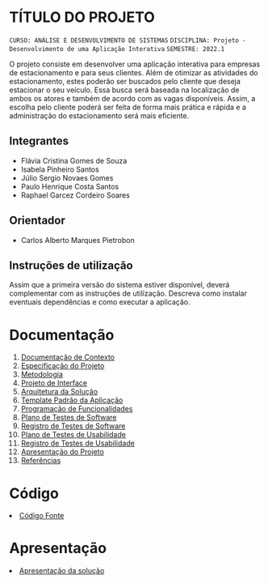 # TÍTULO DO PROJETO

`CURSO: ANÁLISE E DESENVOLVIMENTO DE SISTEMAS`
`DISCIPLINA: Projeto - Desenvolvimento de uma Aplicação Interativa`
`SEMESTRE: 2022.1`

O projeto consiste em desenvolver uma aplicação interativa para empresas de estacionamento e para seus clientes. Além de otimizar as atividades do estacionamento, estes poderão ser buscados pelo cliente que deseja estacionar o seu veículo. Essa busca será baseada na localização de ambos os atores e também de acordo com as vagas disponíveis. Assim, a escolha pelo cliente poderá ser feita de forma mais prática e rápida e a administração do estacionamento será mais eficiente.

## Integrantes

* Flávia Cristina Gomes de Souza
* Isabela Pinheiro Santos
* Júlio Sergio Novaes Gomes
* Paulo Henrique Costa Santos
* Raphael Garcez Cordeiro Soares

## Orientador

* Carlos Alberto Marques Pietrobon

## Instruções de utilização

Assim que a primeira versão do sistema estiver disponível, deverá complementar com as instruções de utilização. Descreva como instalar eventuais dependências e como executar a aplicação.

# Documentação

<ol>
<li><a href="docs/01-Documentação de Contexto.md"> Documentação de Contexto</a></li>
<li><a href="docs/02-Especificação do Projeto.md"> Especificação do Projeto</a></li>
<li><a href="docs/03-Metodologia.md"> Metodologia</a></li>
<li><a href="docs/04-Projeto de Interface.md"> Projeto de Interface</a></li>
<li><a href="docs/05-Arquitetura da Solução.md"> Arquitetura da Solução</a></li>
<li><a href="docs/06-Template Padrão da Aplicação.md"> Template Padrão da Aplicação</a></li>
<li><a href="docs/07-Programação de Funcionalidades.md"> Programação de Funcionalidades</a></li>
<li><a href="docs/08-Plano de Testes de Software.md"> Plano de Testes de Software</a></li>
<li><a href="docs/09-Registro de Testes de Software.md"> Registro de Testes de Software</a></li>
<li><a href="docs/10-Plano de Testes de Usabilidade.md"> Plano de Testes de Usabilidade</a></li>
<li><a href="docs/11-Registro de Testes de Usabilidade.md"> Registro de Testes de Usabilidade</a></li>
<li><a href="docs/12-Apresentação do Projeto.md"> Apresentação do Projeto</a></li>
<li><a href="docs/13-Referências.md"> Referências</a></li>
</ol>

# Código

<li><a href="src/README.md"> Código Fonte</a></li>

# Apresentação

<li><a href="presentation/README.md"> Apresentação da solução</a></li>
